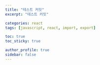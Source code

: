 ```yaml
---
title: "테스트 커밋"
excerpt: "테스트 커밋"

categories: react
tags: [javascript, react, import, export]

toc: true
toc_sticky: true

author_profile: true
sidebar: false
---
```

